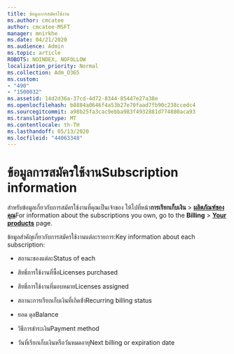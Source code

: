 ```yaml
---
title: ข้อมูลการสมัครใช้งาน
ms.author: cmcatee
author: cmcatee-MSFT
manager: mnirkhe
ms.date: 04/21/2020
ms.audience: Admin
ms.topic: article
ROBOTS: NOINDEX, NOFOLLOW
localization_priority: Normal
ms.collection: Adm_O365
ms.custom:
- "490"
- "1500032"
ms.assetid: 14d2d36a-37cd-4d72-8344-85447e27a38e
ms.openlocfilehash: b8884a0646f4a53b27e70faad7fb90c238ccedc4
ms.sourcegitcommit: a98b25fa3cac9ebba983f4932881d774880aca93
ms.translationtype: MT
ms.contentlocale: th-TH
ms.lasthandoff: 05/13/2020
ms.locfileid: "44063348"
---
```

# <a name="subscription-information"></a><span data-ttu-id="61299-102">ข้อมูลการสมัครใช้งาน</span><span class="sxs-lookup"><span data-stu-id="61299-102">Subscription information</span></span>

<span data-ttu-id="61299-103">สําหรับข้อมูลเกี่ยวกับการสมัครใช้งานที่คุณเป็นเจ้าของ ให้ไปที่หน้า**การเรียกเก็บเงิน** \> **[ผลิตภัณฑ์ของคุณ](https://go.microsoft.com/fwlink/p/?linkid=842054)**</span><span class="sxs-lookup"><span data-stu-id="61299-103">For information about the subscriptions you own, go to the **Billing** \> **[Your products](https://go.microsoft.com/fwlink/p/?linkid=842054)** page.</span></span>
  
<span data-ttu-id="61299-104">ข้อมูลสําคัญเกี่ยวกับการสมัครใช้งานแต่ละรายการ:</span><span class="sxs-lookup"><span data-stu-id="61299-104">Key information about each subscription:</span></span>
  
- <span data-ttu-id="61299-105">สถานะของแต่ละ</span><span class="sxs-lookup"><span data-stu-id="61299-105">Status of each</span></span>

- <span data-ttu-id="61299-106">สิทธิ์การใช้งานที่ซื้อ</span><span class="sxs-lookup"><span data-stu-id="61299-106">Licenses purchased</span></span>

- <span data-ttu-id="61299-107">สิทธิ์การใช้งานที่มอบหมาย</span><span class="sxs-lookup"><span data-stu-id="61299-107">Licenses assigned</span></span>

- <span data-ttu-id="61299-108">สถานะการเรียกเก็บเงินที่เกิดซ้ํา</span><span class="sxs-lookup"><span data-stu-id="61299-108">Recurring billing status</span></span>

- <span data-ttu-id="61299-109">ยอด ดุล</span><span class="sxs-lookup"><span data-stu-id="61299-109">Balance</span></span>

- <span data-ttu-id="61299-110">วิธีการชําระเงิน</span><span class="sxs-lookup"><span data-stu-id="61299-110">Payment method</span></span>

- <span data-ttu-id="61299-111">วันที่เรียกเก็บเงินหรือวันหมดอายุ</span><span class="sxs-lookup"><span data-stu-id="61299-111">Next billing or expiration date</span></span>
